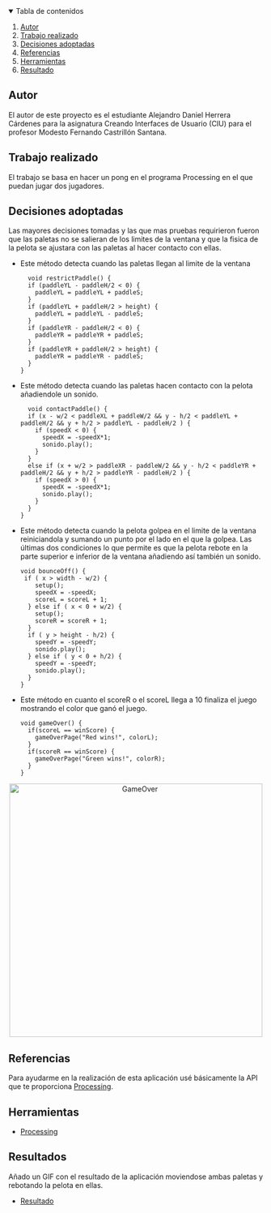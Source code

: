 <!-- TABLE OF CONTENTS -->
<details open="open">
  <summary>Tabla de contenidos</summary>
  <ol>
    <li>
      <a href="#Autor">Autor</a>
    </li>
    <li>
      <a href="#Trabajo realizado">Trabajo realizado</a>
    </li>
    <li><a href="#decisiones-adoptadas">Decisiones adoptadas</a></li>
    <li><a href="#referencias">Referencias</a></li>
    <li><a href="#herramientas">Herramientas</a></li>
    <li><a href="#resultado">Resultado</a></li>
  </ol>
</details>




## Autor

El autor de este proyecto es el estudiante Alejandro Daniel Herrera Cárdenes para la asignatura Creando Interfaces de Usuario (CIU) para el profesor Modesto Fernando Castrillón Santana. 


## Trabajo realizado

El trabajo se basa en hacer un pong en el programa Processing en el que puedan jugar dos jugadores.

## Decisiones adoptadas

Las mayores decisiones tomadas y las que mas pruebas requirieron fueron que las paletas no se salieran de los limites de la ventana y que la fisica de la pelota se ajustara con las paletas al hacer contacto con ellas.

* Este método detecta cuando las paletas llegan al limite de la ventana
  ```
    void restrictPaddle() {
    if (paddleYL - paddleH/2 < 0) {
      paddleYL = paddleYL + paddleS;
    }
    if (paddleYL + paddleH/2 > height) {
      paddleYL = paddleYL - paddleS;
    }
    if (paddleYR - paddleH/2 < 0) {
      paddleYR = paddleYR + paddleS;
    }
    if (paddleYR + paddleH/2 > height) {
      paddleYR = paddleYR - paddleS;
    }
  }

* Este método detecta cuando las paletas hacen contacto con la pelota añadiendole un sonido.

  ```
    void contactPaddle() {
    if (x - w/2 < paddleXL + paddleW/2 && y - h/2 < paddleYL + paddleH/2 && y + h/2 > paddleYL - paddleH/2 ) {
      if (speedX < 0) {
        speedX = -speedX*1;
        sonido.play();
      }
    }
    else if (x + w/2 > paddleXR - paddleW/2 && y - h/2 < paddleYR + paddleH/2 && y + h/2 > paddleYR - paddleH/2 ) {
      if (speedX > 0) {
        speedX = -speedX*1;
        sonido.play();
      }
    }
  }
  ```
  
  
 * Este método detecta cuando la pelota golpea en el limite de la ventana reiniciandola y sumando un punto por el lado en el que la golpea.
    Las últimas dos condiciones lo que permite es que la pelota rebote en la parte superior e inferior de la ventana añadiendo así también un sonido.

    ```
    void bounceOff() {
     if ( x > width - w/2) {
        setup();
        speedX = -speedX;
        scoreL = scoreL + 1;
      } else if ( x < 0 + w/2) {
        setup();
        scoreR = scoreR + 1;
      }
      if ( y > height - h/2) {
        speedY = -speedY;
        sonido.play();
      } else if ( y < 0 + h/2) {
        speedY = -speedY;
        sonido.play();
      }
    }
   ```
* Este método en cuanto el scoreR o el scoreL llega a 10 finaliza el juego mostrando el color que ganó el juego.

    ```
    void gameOver() {
      if(scoreL == winScore) {
        gameOverPage("Red wins!", colorL);
      }
      if(scoreR == winScore) {
        gameOverPage("Green wins!", colorR);
      }
    }
   ```
<p align="center">
  <a href="https://github.com/othneildrew/Best-README-Template">
    <img src="images/gameover.png" alt="GameOver" width="500" height="500">
  </a>


## Referencias

Para ayudarme en la realización de esta aplicación usé básicamente la API que te proporciona [Processing](https://www.processing.org/).

## Herramientas

* [Processing](https://www.processing.org/)




## Resultados

Añado un GIF con el resultado de la aplicación moviendose ambas paletas y rebotando la pelota en ellas.

  * [Resultado](https://gyazo.com/3a01ce9c4501676d4e42c2cd63b92b15)
